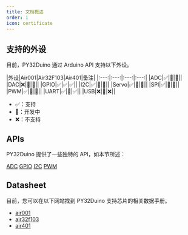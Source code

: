 ```yaml
---
title: 文档概述
order: 1
icon: certificate
---
```


## 支持的外设

目前，PY32Duino 通过 Arduino API 支持以下外设。

|外设|Air001|Air32F103|Air401|备注|
|:---:|:---:|:---:|:---:|
|ADC|✅|🔨|🔨||
|DAC|❌|🔨|🔨||
|GPIO|✅|✅|✅||
|I2C|✅|🔨|🔨||
|Servo|✅|🔨|🔨||
|SPI|✅|🔨|🔨||
|PWM|✅|🔨|🔨||
|UART|✅|🔨|✅||
|USB|❌|🔨|❌||

- ✅：支持
- 🔨：开发中
- ❌：不支持

## APIs

PY32Duino 提供了一些独特的 API，如本节所述：

[ADC](./adc.md)
[GPIO](./gpio.md)
[I2C](./i2c.md)
[PWM](./pwm.md)

## Datasheet

目前，您可以在以下网站找到 PY32Duino 支持芯片的相关数据手册。

- [air001](https://air001.cn)
- [air32f103](https://air32.cn)
- [air401](https://air401.cn)
